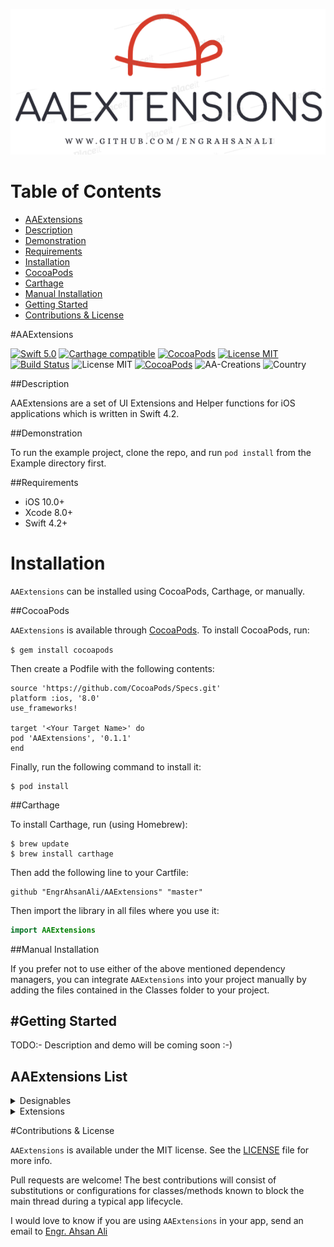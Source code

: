 ![](https://github.com/EngrAhsanAli/AAExtensions/blob/master/AAExtensions.png)


# Table of Contents

- [AAExtensions](#section-id-4)
- [Description](#section-id-10)
- [Demonstration](#section-id-16)
- [Requirements](#section-id-26)
- [Installation](#section-id-32)
- [CocoaPods](#section-id-37)
- [Carthage](#section-id-63)
- [Manual Installation](#section-id-82)
- [Getting Started](#section-id-87)
- [Contributions & License](#section-id-156)


<div id='section-id-4'/>

#AAExtensions


[![Swift 5.0](https://img.shields.io/badge/Swift-4.2-orange.svg?style=flat)](https://developer.apple.com/swift/) [![Carthage compatible](https://img.shields.io/badge/Carthage-compatible-4BC51D.svg?style=flat)](https://github.com/Carthage/Carthage) [![CocoaPods](https://img.shields.io/cocoapods/v/AAExtensions.svg)](http://cocoadocs.org/docsets/AAExtensions) [![License MIT](https://img.shields.io/badge/License-MIT-blue.svg?style=flat)](https://github.com/Carthage/Carthage) [![Build Status](https://travis-ci.org/EngrAhsanAli/AAExtensions.svg?branch=master)](https://travis-ci.org/EngrAhsanAli/AAExtensions) 
![License MIT](https://img.shields.io/github/license/mashape/apistatus.svg) [![CocoaPods](https://img.shields.io/cocoapods/p/AAExtensions.svg)]()
![AA-Creations](https://img.shields.io/badge/AA-Creations-green.svg)
![Country](https://img.shields.io/badge/Made%20with%20%E2%9D%A4-pakistan-green.svg)


<div id='section-id-10'/>

##Description


AAExtensions are a set of UI Extensions and Helper functions for iOS applications which is written in Swift 4.2.


<div id='section-id-16'/>

##Demonstration


To run the example project, clone the repo, and run `pod install` from the Example directory first.


<div id='section-id-26'/>

##Requirements

- iOS 10.0+
- Xcode 8.0+
- Swift 4.2+

<div id='section-id-32'/>

# Installation

`AAExtensions` can be installed using CocoaPods, Carthage, or manually.


<div id='section-id-37'/>

##CocoaPods

`AAExtensions` is available through [CocoaPods](http://cocoapods.org). To install CocoaPods, run:

`$ gem install cocoapods`

Then create a Podfile with the following contents:

```
source 'https://github.com/CocoaPods/Specs.git'
platform :ios, '8.0'
use_frameworks!

target '<Your Target Name>' do
pod 'AAExtensions', '0.1.1'
end

```

Finally, run the following command to install it:
```
$ pod install
```



<div id='section-id-63'/>

##Carthage

To install Carthage, run (using Homebrew):
```
$ brew update
$ brew install carthage
```
Then add the following line to your Cartfile:

```
github "EngrAhsanAli/AAExtensions" "master"
```

Then import the library in all files where you use it:
```swift
import AAExtensions
```


<div id='section-id-82'/>

##Manual Installation

If you prefer not to use either of the above mentioned dependency managers, you can integrate `AAExtensions` into your project manually by adding the files contained in the Classes folder to your project.


<div id='section-id-87'/>

#Getting Started
----------

TODO:- Description and demo will be coming soon :-)

## AAExtensions List

<details>
<summary>Designables</summary> 
</br>
<ul>
<li><a href="https://github.com/EngrAhsanAli/AAExtensions/blob/master/AAExtensions/Classes/Designables/Designable%2BUILabel.swift"><code>UILabel Designable Extensions</code></a></li>
<li><a href="https://github.com/EngrAhsanAli/AAExtensions/blob/master/AAExtensions/Classes/Designables/Designable%2BUITableView.swift"><code>UITableView Designable Extensions</code></a></li>
<li><a href="https://github.com/EngrAhsanAli/AAExtensions/blob/master/AAExtensions/Classes/Designables/Designable%2BUITextField.swift"><code>UITextField Designable Extensions</code></a></li>
<li><a href="https://github.com/EngrAhsanAli/AAExtensions/blob/master/AAExtensions/Classes/Designables/Designable%2BUIView.swift"><code>UIView Designable Extensions</code></a></li>
<li><a href="https://github.com/EngrAhsanAli/AAExtensions/blob/master/AAExtensions/Classes/Designables/Designable%2BUIViewController.swift"><code>UIViewController Designable Extensions</code></a></li>
</ul>
</details>

<details>
<summary>Extensions</summary> 
</br>
<ul>
<li><a href="https://github.com/EngrAhsanAli/AAExtensions/blob/master/AAExtensions/Classes/Extensions/Basic/AAExtension%2BArray.swift"><code>Array Extensions</code></a></li>

<li><a href="https://github.com/EngrAhsanAli/AAExtensions/blob/master/AAExtensions/Classes/Extensions/Basic/AAExtension%2BCollection.swift"><code>Collection Extensions</code></a></li>

<li><a href="https://github.com/EngrAhsanAli/AAExtensions/blob/master/AAExtensions/Classes/Extensions/Basic/AAExtension%2BData.swift"><code>Data Extensions</code></a></li>

<li><a href="https://github.com/EngrAhsanAli/AAExtensions/blob/master/AAExtensions/Classes/Extensions/Basic/AAExtension%2BDictionary.swift"><code>Dictionary Extensions</code></a></li>

<li><a href="https://github.com/EngrAhsanAli/AAExtensions/blob/master/AAExtensions/Classes/Extensions/Basic/AAExtension%2BSequence.swift"><code>Sequence Extensions</code></a></li>

<li><a href="https://github.com/EngrAhsanAli/AAExtensions/blob/master/AAExtensions/Classes/Extensions/Basic/AAExtension%2BString.swift"><code>String Extensions</code></a></li>

</ul>

<ul>

<li><a href="https://github.com/EngrAhsanAli/AAExtensions/blob/master/AAExtensions/Classes/Extensions/DataTypes/AAExtension%2BBool.swift"><code>Bool Extensions</code></a></li>
<li><a href="https://github.com/EngrAhsanAli/AAExtensions/blob/master/AAExtensions/Classes/Extensions/DataTypes/AAExtension%2BDouble.swift"><code>Double Extensions</code></a></li>
<li><a href="https://github.com/EngrAhsanAli/AAExtensions/blob/master/AAExtensions/Classes/Extensions/DataTypes/AAExtension%2BFloat.swift"><code>Float Extensions</code></a></li>
<li><a href="https://github.com/EngrAhsanAli/AAExtensions/blob/master/AAExtensions/Classes/Extensions/DataTypes/AAExtension%2BInt.swift"><code>Int Extensions</code></a></li>


</ul>

<ul>
<li><a href="https://github.com/EngrAhsanAli/AAExtensions/blob/master/AAExtensions/Classes/Extensions/Other/AAExtension%2BArrayElement.swift"><code>ArrayElement Extensions</code></a></li>
<li><a href="https://github.com/EngrAhsanAli/AAExtensions/blob/master/AAExtensions/Classes/Extensions/Other/AAExtension%2BDate.swift"><code>Date Extensions</code></a></li>
<li><a href="https://github.com/EngrAhsanAli/AAExtensions/blob/master/AAExtensions/Classes/Extensions/Other/AAExtension%2BDispatchQueue.swift"><code>DispatchQueue Extensions</code></a></li>
<li><a href="https://github.com/EngrAhsanAli/AAExtensions/blob/master/AAExtensions/Classes/Extensions/Other/AAExtension%2BNSAttributedString.swift"><code>NSAttributedString Extensions</code></a></li>
<li><a href="https://github.com/EngrAhsanAli/AAExtensions/blob/master/AAExtensions/Classes/Extensions/Other/AAExtension%2BOptional.swift"><code>Optional Extensions</code></a></li>
<li><a href="https://github.com/EngrAhsanAli/AAExtensions/blob/master/AAExtensions/Classes/Extensions/Other/AAExtension%2BPHAsset.swift"><code>PHAsset Extensions</code></a></li>
<li><a href="https://github.com/EngrAhsanAli/AAExtensions/blob/master/AAExtensions/Classes/Extensions/Other/AAExtension%2BStringProtocol.swift"><code>StringProtocol Extensions</code></a></li>


</ul>




<ul>
<li><a href="https://github.com/EngrAhsanAli/AAExtensions/blob/master/AAExtensions/Classes/Extensions/UI/AAExtension%2BNSLayoutConstraint.swift"><code>NSLayoutConstraint Extensions</code></a></li>
<li><a href="https://github.com/EngrAhsanAli/AAExtensions/blob/master/AAExtensions/Classes/Extensions/UI/AAExtension%2BUIApplication.swift"><code>UIApplication Extensions</code></a></li>
<li><a href="https://github.com/EngrAhsanAli/AAExtensions/blob/master/AAExtensions/Classes/Extensions/UI/AAExtension%2BUIBarButtonItem.swift"><code>UIBarButtonItem Extensions</code></a></li>
<li><a href="https://github.com/EngrAhsanAli/AAExtensions/blob/master/AAExtensions/Classes/Extensions/UI/AAExtension%2BUICollectionView.swift"><code>UICollectionView Extensions</code></a></li>
<li><a href="https://github.com/EngrAhsanAli/AAExtensions/blob/master/AAExtensions/Classes/Extensions/UI/AAExtension%2BUICollectionViewCell.swift"><code>UICollectionViewCell Extensions</code></a></li>
<li><a href="https://github.com/EngrAhsanAli/AAExtensions/blob/master/AAExtensions/Classes/Extensions/UI/AAExtension%2BUIControl.swift"><code>UIControl Extensions</code></a></li>
<li><a href="https://github.com/EngrAhsanAli/AAExtensions/blob/master/AAExtensions/Classes/Extensions/UI/AAExtension%2BUIFont.swift"><code>UIFont Extensions</code></a></li>
<li><a href="https://github.com/EngrAhsanAli/AAExtensions/blob/master/AAExtensions/Classes/Extensions/UI/AAExtension%2BUIImage.swift"><code>UIImage Extensions</code></a></li>
<li><a href="https://github.com/EngrAhsanAli/AAExtensions/blob/master/AAExtensions/Classes/Extensions/UI/AAExtension%2BUIImageView.swift"><code>UIImageView Extensions</code></a></li>
<li><a href="https://github.com/EngrAhsanAli/AAExtensions/blob/master/AAExtensions/Classes/Extensions/UI/AAExtension%2BUILabel.swift"><code>UILabel Extensions</code></a></li>
<li><a href="https://github.com/EngrAhsanAli/AAExtensions/blob/master/AAExtensions/Classes/Extensions/UI/AAExtension%2BUINavigationController.swift"><code>UINavigationController Extensions</code></a></li>
<li><a href="https://github.com/EngrAhsanAli/AAExtensions/blob/master/AAExtensions/Classes/Extensions/UI/AAExtension%2BUIRefreshControl.swift"><code>UIRefreshControl Extensions</code></a></li>
<li><a href="https://github.com/EngrAhsanAli/AAExtensions/blob/master/AAExtensions/Classes/Extensions/UI/AAExtension%2BUIScrollView.swift"><code>UIScrollView Extensions</code></a></li>
<li><a href="https://github.com/EngrAhsanAli/AAExtensions/blob/master/AAExtensions/Classes/Extensions/UI/AAExtension%2BUISegmentedControl.swift"><code>UISegmentedControl Extensions</code></a></li>
<li><a href="https://github.com/EngrAhsanAli/AAExtensions/blob/master/AAExtensions/Classes/Extensions/UI/AAExtension%2BUIStackView.swift"><code>UIStackView Extensions</code></a></li>
<li><a href="https://github.com/EngrAhsanAli/AAExtensions/blob/master/AAExtensions/Classes/Extensions/UI/AAExtension%2BUIStoryboard.swift"><code>UIStoryboard Extensions</code></a></li>
<li><a href="https://github.com/EngrAhsanAli/AAExtensions/blob/master/AAExtensions/Classes/Extensions/UI/AAExtension%2BUITabBar.swift"><code>UITabBar Extensions</code></a></li>
<li><a href="https://github.com/EngrAhsanAli/AAExtensions/blob/master/AAExtensions/Classes/Extensions/UI/AAExtension%2BUITableView.swift"><code>UITableView Extensions</code></a></li>
<li><a href="https://github.com/EngrAhsanAli/AAExtensions/blob/master/AAExtensions/Classes/Extensions/UI/AAExtension%2BUITableViewCell.swift"><code>UITableViewCell Extensions</code></a></li>
<li><a href="https://github.com/EngrAhsanAli/AAExtensions/blob/master/AAExtensions/Classes/Extensions/UI/AAExtension%2BUITextField.swift"><code>UITextField Extensions</code></a></li>
<li><a href="https://github.com/EngrAhsanAli/AAExtensions/blob/master/AAExtensions/Classes/Extensions/UI/AAExtension%2BUIView.swift"><code>UIView Extensions</code></a></li>
<li><a href="https://github.com/EngrAhsanAli/AAExtensions/blob/master/AAExtensions/Classes/Extensions/UI/AAExtension%2BUIViewController.swift"><code>UIViewController Extensions</code></a></li>
</ul>


</details>

<div id='section-id-156'/>

#Contributions & License

`AAExtensions` is available under the MIT license. See the [LICENSE](./LICENSE) file for more info.

Pull requests are welcome! The best contributions will consist of substitutions or configurations for classes/methods known to block the main thread during a typical app lifecycle.

I would love to know if you are using `AAExtensions` in your app, send an email to [Engr. Ahsan Ali](mailto:hafiz.m.ahsan.ali@gmail.com)
